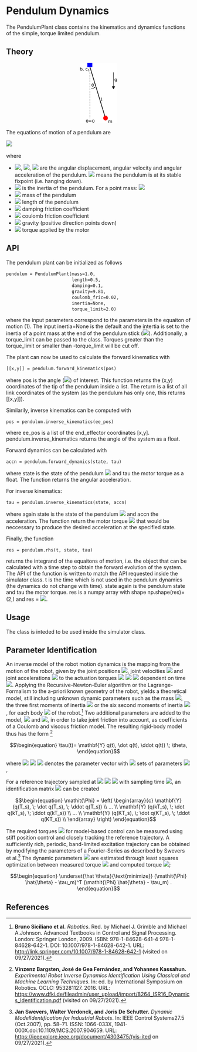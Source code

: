 #  Pendulum Dynamics #

The PendulumPlant class contains the kinematics and dynamics functions of the simple, torque limited pendulum.

## Theory #

<div align="center">
<img width="100" src="../../../../docs/pendulum.png">
</div>

The equations of motion of a pendulum are

<img src="https://render.githubusercontent.com/render/math?math=I\ddot{\theta} %2B b\dot{\theta} %2B c_f \text{sign}(\dot{\theta}) %2B mgl \sin(\theta) = \tau">

where

- <img src="https://render.githubusercontent.com/render/math?math=\theta">, <img src="https://render.githubusercontent.com/render/math?math=\dot{\theta}">, <img src="https://render.githubusercontent.com/render/math?math=\ddot{\theta}"> are the angular displacement, angular velocity and angular acceleration of the pendulum. <img src="https://render.githubusercontent.com/render/math?math=\theta=0"> means the pendulum is at its stable fixpoint (i.e. hanging down).
- <img src="https://render.githubusercontent.com/render/math?math=I"> is the inertia of the pendulum. For a point mass: <img src="https://render.githubusercontent.com/render/math?math=I=ml^2">
- <img src="https://render.githubusercontent.com/render/math?math=m"> mass of the pendulum
- <img src="https://render.githubusercontent.com/render/math?math=l"> length of the pendulum
- <img src="https://render.githubusercontent.com/render/math?math=b"> damping friction coefficient
- <img src="https://render.githubusercontent.com/render/math?math=c_f"> coulomb friction coefficient
- <img src="https://render.githubusercontent.com/render/math?math=g"> gravity (positive direction points down)
- <img src="https://render.githubusercontent.com/render/math?math=\tau"> torque applied by the motor


## API #

The pendulum plant can be initialized as follows

    pendulum = PendulumPlant(mass=1.0,
                             length=0.5,
                             damping=0.1,
                             gravity=9.81,
                             coulomb_fric=0.02,
                             inertia=None,
                             torque_limit=2.0)

where the input parameters correspond to the parameters in the equaiton of motion (1). The input inertia=None is the default and the intertia is set to the inertia of a point mass at the end of the pendulum stick (<img src="https://render.githubusercontent.com/render/math?math=I=ml^2">). Additionally, a torque_limit can be passed to the class. Torques greater than the torque_limit or smaller than -torque_limit will be cut off.

The plant can now be used to calculate the forward kinematics with

    [[x,y]] = pendulum.forward_kinematics(pos)

where pos is the angle (<img src="https://render.githubusercontent.com/render/math?math=\theta">) of interest. This function returns the (x,y) coordinates of the tip of the pendulum inside a list. The return is a list of all link coordinates of the system (as the pendulum has only one, this returns [[x,y]]).

Similarily, inverse kinematics can be computed with

    pos = pendulum.inverse_kinematics(ee_pos)

where ee_pos is a list of the end_effector coordinates [x,y]. pendulum.inverse_kinematics returns the angle of the system as a float.

Forward dynamics can be calculated with

    accn = pendulum.forward_dynamics(state, tau)

where state is the state of the pendulum <img src="https://render.githubusercontent.com/render/math?math=[\theta, \dot{theta=]"> and tau the motor torque as a float. The function returns the angular acceleration.

For inverse kinematics:

    tau = pendulum.inverse_kinematics(state, accn)

where again state is the state of the pendulum <img src="https://render.githubusercontent.com/render/math?math=[\theta, \dot{\theta}]"> and accn the acceleration. The function return the motor torque <img src="https://render.githubusercontent.com/render/math?math=\tau"> that would be neccessary to produce the desired acceleration at the specified state.

Finally, the function

    res = pendulum.rhs(t, state, tau)

returns the integrand of the equaitons of motion, i.e. the object that can be calculated with a time step to obtain the forward evolution of the system. The API of the function is written to match the API requested inside the simulator class.
t is the time which is not used in the pendulum dynamics (the dynamics do not change with time). state again is the pendulum state and tau the motor torque. res is a numpy array with shape np.shape(res)=(2,) and res = <img src="https://render.githubusercontent.com/render/math?math=[\dot{\theta}, \ddot{\theta}]">.


## Usage #

The class is inteded to be used inside the simulator class.

## Parameter Identification #

An inverse model of the robot motion dynamics is the mapping from the motion of the robot, given by the joint positions <img src="https://render.githubusercontent.com/render/math?math=q(t) \; {\in} \; \mathbb{R}^n ">, joint velocities <img src="https://render.githubusercontent.com/render/math?math=\dot{q}(t)"> and joint accelerations <img src="https://render.githubusercontent.com/render/math?math=\ddot{q}(t)"> to the actuation torques <img src="https://render.githubusercontent.com/render/math?math= \tau (t) "> <img src="https://render.githubusercontent.com/render/math?math= \in"> <img src="https://render.githubusercontent.com/render/math?math= \mathbb{R}^n"> dependent on time <img src="https://render.githubusercontent.com/render/math?math=t">. Applying the Recursive-Newton-Euler algorithm or the Lagrange-Formalism to the a-priori known geometry of the robot, yields a theoretical model, still including unknown dynamic parameters such as the mass <img src="https://render.githubusercontent.com/render/math?math=m_i">, the three ﬁrst moments of inertia <img src="https://render.githubusercontent.com/render/math?math=m_i c_{[x|y|z],i}"> or the six second moments of inertia <img src="https://render.githubusercontent.com/render/math?math=I_{[xx|xy|xz|yy|yz|zz],i}">, for each body <img src="https://render.githubusercontent.com/render/math?math=i"> of the robot.[^fn1] Two additional parameters are added to the model, <img src="https://render.githubusercontent.com/render/math?math=F_{c,i}"> and <img src="https://render.githubusercontent.com/render/math?math=F_{v,i}">, in order to take joint friction into account, as coefﬁcients of a Coulomb and viscous friction model. The resulting rigid-body model thus has the form [^fn2]

```math
\begin{equation}
    \tau(t)= \mathbf{Y} q(t), \dot q(t), \ddot q(t)) \; \theta,
\end{equation}
```

where <img src="https://render.githubusercontent.com/render/math?math=\theta"> <img src="https://render.githubusercontent.com/render/math?math=\in"> <img src="https://render.githubusercontent.com/render/math?math=\mathbb{R}^{6n}"> denotes the parameter vector with <img src="https://render.githubusercontent.com/render/math?math=n"> sets of parameters <img src="https://render.githubusercontent.com/render/math?math=\theta_i">,


 For a reference trajectory sampled at <img src="https://render.githubusercontent.com/render/math?math=t = kT_s, \; k"> <img src="https://render.githubusercontent.com/render/math?math=\in"> <img src="https://render.githubusercontent.com/render/math?math=1...K"> with sampling time <img src="https://render.githubusercontent.com/render/math?math=T_s">, an identiﬁcation matrix <img src="https://render.githubusercontent.com/render/math?math=\mathit{\Phi}"> can be created

```math
\begin{equation}
    \mathit{\Phi} = \left( \begin{array}{c}
                    \mathbf{Y} (q(T_s), \; \dot q(T_s), \; \ddot q(T_s)) \\
                    ... \\
                    \mathbf{Y} (q(kT_s), \; \dot q(kT_s), \; \ddot q(kT_s)) \\
                    ... \\
                    \mathbf{Y} (q(KT_s), \; \dot q(KT_s), \; \ddot q(KT_s)) \\
                    \end{array} \right) 
\end{equation}
```

The required torques <img src="https://render.githubusercontent.com/render/math?math=\tau_m(kT_s)"> for model-based control can be measured using stiff position control and closely tracking the reference trajectory. A sufﬁciently rich, periodic, band-limited excitation trajectory can be obtained by modifying the parameters of a Fourier-Series as described by Swevers et al.[^fn3] The dynamic parameters <img src="https://render.githubusercontent.com/render/math?math=\hat{\theta}"> are estimated through least squares optimization between measured torque <img src="https://render.githubusercontent.com/render/math?math=\tau_m"> and computed torque <img src="https://render.githubusercontent.com/render/math?math=\mathit{\Phi} \hat{\theta}">;

```math
\begin{equation}
     \underset{\hat \theta}{\text{minimize}} (\mathit{\Phi} \hat{\theta} - \tau_m)^T (\mathit{\Phi} \hat{\theta} - \tau_m) .
\end{equation}
```

## References #

[^fn1]:  **Bruno Siciliano et al.** _Robotics_. Red. by Michael J. Grimble and Michael A.Johnson. Advanced Textbooks in Control and Signal Processing. London: Springer  London,  2009. ISBN:  978-1-84628-641-4  978-1-84628-642-1. DOI: 10.1007/978-1-84628-642-1. URL: http://link.springer.com/10.1007/978-1-84628-642-1 (visited on 09/27/2021).
[^fn2]: **Vinzenz Bargsten, José de Gea Fernández, and Yohannes Kassahun.** _Experimental Robot Inverse Dynamics Identification Using Classical and Machine Learning Techniques_. In: ed. by International Symposium on Robotics. OCLC: 953281127. 2016. URL: https://www.dfki.de/fileadmin/user_upload/import/8264_ISR16_Dynamics_Identification.pdf (visited on 09/27/2021).
[^fn3]: **Jan  Swevers,  Walter  Verdonck,  and  Joris  De  Schutter.** _Dynamic  ModelIdentification for Industrial Robots_. In: IEEE Control Systems27.5 (Oct.2007), pp. 58–71. ISSN: 1066-033X, 1941-000X.doi:10.1109/MCS.2007.904659. URL: https://ieeexplore.ieee.org/document/4303475/(vis-ited on 09/27/2021).

